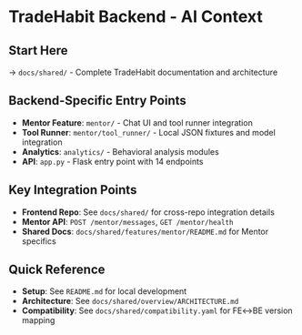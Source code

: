 # TradeHabit Backend - AI Context

## Start Here
→ `docs/shared/` - Complete TradeHabit documentation and architecture

## Backend-Specific Entry Points
- **Mentor Feature**: `mentor/` - Chat UI and tool runner integration
- **Tool Runner**: `mentor/tool_runner/` - Local JSON fixtures and model integration
- **Analytics**: `analytics/` - Behavioral analysis modules
- **API**: `app.py` - Flask entry point with 14 endpoints

## Key Integration Points
- **Frontend Repo**: See `docs/shared/` for cross-repo integration details
- **Mentor API**: `POST /mentor/messages`, `GET /mentor/health`
- **Shared Docs**: `docs/shared/features/mentor/README.md` for Mentor specifics

## Quick Reference
- **Setup**: See `README.md` for local development
- **Architecture**: See `docs/shared/overview/ARCHITECTURE.md`
- **Compatibility**: See `docs/shared/compatibility.yaml` for FE↔BE version mapping
